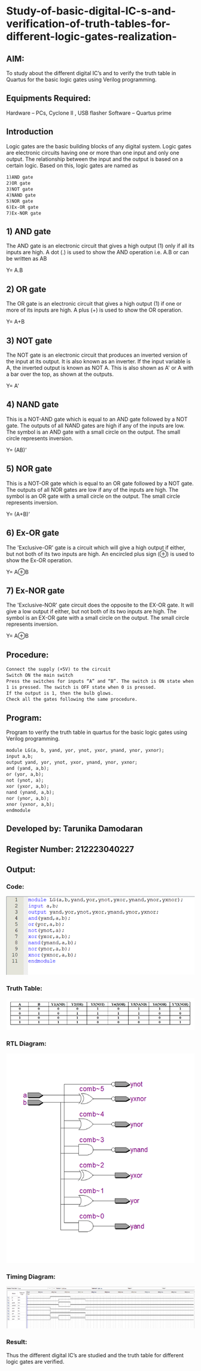 # Study-of-basic-digital-IC-s-and-verification-of-truth-tables-for-different-logic-gates-realization-
 ## AIM:
To study about the different digital IC’s and to verify the truth table in Quartus for the basic logic gates using Verilog programming.

## Equipments Required:
Hardware – PCs, Cyclone II , USB flasher
Software – Quartus prime

## Introduction
Logic gates are the basic building blocks of any digital system. Logic gates are electronic circuits having one or more than one input and only one output. The relationship between the input and the output is based on a certain logic. Based on this, logic gates are named as
```
1)AND gate
2)OR gate
3)NOT gate
4)NAND gate
5)NOR gate
6)Ex-OR gate
7)Ex-NOR gate
```
## 1) AND gate
The AND gate is an electronic circuit that gives a high output (1) only if all its inputs are high. A dot (.) is used to show the AND operation i.e. A.B or can be written as AB

Y= A.B

## 2) OR gate
The OR gate is an electronic circuit that gives a high output (1) if one or more of its inputs are high. A plus (+) is used to show the OR operation.

Y= A+B

## 3) NOT gate
The NOT gate is an electronic circuit that produces an inverted version of the input at its output. It is also known as an inverter. If the input variable is A, the inverted output is known as NOT A. This is also shown as A' or A with a bar over the top, as shown at the outputs.

Y= A'

## 4) NAND gate
This is a NOT-AND gate which is equal to an AND gate followed by a NOT gate. The outputs of all NAND gates are high if any of the inputs are low. The symbol is an AND gate with a small circle on the output. The small circle represents inversion.

Y= (AB)’

## 5) NOR gate
This is a NOT-OR gate which is equal to an OR gate followed by a NOT gate. The outputs of all NOR gates are low if any of the inputs are high. The symbol is an OR gate with a small circle on the output. The small circle represents inversion.

Y= (A+B)’

## 6) Ex-OR gate
The 'Exclusive-OR' gate is a circuit which will give a high output if either, but not both of its two inputs are high. An encircled plus sign (⊕) is used to show the Ex-OR operation.

Y= A⊕B

## 7) Ex-NOR gate
The 'Exclusive-NOR' gate circuit does the opposite to the EX-OR gate. It will give a low output if either, but not both of its two inputs are high. The symbol is an EX-OR gate with a small circle on the output. The small circle represents inversion.

Y= A⊕B

## Procedure:
```
Connect the supply (+5V) to the circuit
Switch ON the main switch
Press the switches for inputs “A” and “B”. The switch is ON state when 1 is pressed. The switch is OFF state when 0 is pressed.
If the output is 1, then the bulb glows.
Check all the gates following the same procedure.
```
## Program:
Program to verify the truth table in quartus for the basic logic gates using Verilog programming.
```
module LG(a, b, yand, yor, ynot, yxor, ynand, ynor, yxnor);
input a,b;
output yand, yor, ynot, yxor, ynand, ynor, yxnor;
and (yand, a,b);
or (yor, a,b);
not (ynot, a);
xor (yxor, a,b);
nand (ynand, a,b);
nor (ynor, a,b);
xnor (yxnor, a,b);
endmodule
```
## Developed by: Tarunika Damodaran 
## Register Number:  212223040227
## Output:
### Code:
![code](/Program.png)
### Truth Table:
![truthtable](/Truth%20table.png)
### RTL Diagram:
![RTL](/RTL%20diagram.png)
### Timing Diagram:
![output](/wave.png)
### Result:
Thus the different digital IC’s are studied and the truth table for different logic gates are verified.

